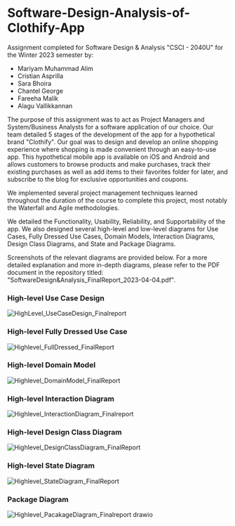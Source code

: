 # Software-Design-Analysis-of-Clothify-App

 Assignment completed for Software Design & Analysis "CSCI - 2040U" for the Winter 2023 semester by:

- Mariyam Muhammad Alim 
- Cristian Asprilla 
- Sara Bhoira
- Chantel George 
- Fareeha Malik 
- Alagu Vallikkannan


The purpose of this assignment was to act as Project Managers and System/Business Analysts for a software application of our choice. Our team detailed 5 stages of the development of the app for a hypothetical brand "Clothify". Our goal was to design and develop an online shopping experience where shopping is made convenient through an easy-to-use app. This hypothetical mobile app is available on iOS and Android and allows customers to browse products and make purchases, track their existing purchases as well as add items to their favorites folder for later, and subscribe to the blog for exclusive opportunities and coupons.

We implemented several project management techniques learned throughout the duration of the course to complete this project, most notably the Waterfall and Agile methodologies.

We detailed the Functionality, Usability, Reliability, and Supportability of the app. We also designed several high-level and low-level diagrams for Use Cases, Fully Dressed Use Cases, Domain Models, Interaction Diagrams, Design Class Diagrams, and State and Package Diagrams. 

Screenshots of the relevant diagrams are provided below. For a more detailed explanation and more in-depth diagrams, please refer to the PDF document in the repository titled: "SoftwareDesign&Analysis_FinalReport_2023-04-04.pdf". 

### High-level Use Case Design 
![HighLevel_UseCaseDesign_Finalreport](https://github.com/FareehaM/Software-Design-Analysis-of-Clothify-App/assets/90854782/4ebc3ddd-5d43-4485-ae11-a79c00f62814)

### High-level Fully Dressed Use Case 
![Highlevel_FullDressed_FinalReport](https://github.com/FareehaM/Software-Design-Analysis-of-Clothify-App/assets/90854782/c623be20-09e6-4c0c-a0c2-da0a7785eb20)

### High-level Domain Model
![Highlevel_DomainModel_FinalReport](https://github.com/FareehaM/Software-Design-Analysis-of-Clothify-App/assets/90854782/717c9ad4-f75b-41f0-ab17-af949cbe3e15)


### High-level Interaction Diagram 
![Highlevel_InteractionDiagram_Finalreport](https://github.com/FareehaM/Software-Design-Analysis-of-Clothify-App/assets/90854782/d632a1e3-8b5b-446a-b25d-e6ef208083c8)

### High-level Design Class Diagram 
![Highlevel_DesignClassDiagram_FinalReport](https://github.com/FareehaM/Software-Design-Analysis-of-Clothify-App/assets/90854782/e8a9565d-b6ad-4d43-a5f1-943576b21313)

### High-level State Diagram 
![Highlevel_StateDiagram_FinalReport](https://github.com/FareehaM/Software-Design-Analysis-of-Clothify-App/assets/90854782/8ae6e4f7-30d9-4120-91e4-80a305a811dc)

### Package Diagram
![Highlevel_PacakageDiagram_Finalreport drawio](https://github.com/FareehaM/Software-Design-Analysis-of-Clothify-App/assets/90854782/8b748a39-11f6-4a28-9bf1-ba46f07a9295)


